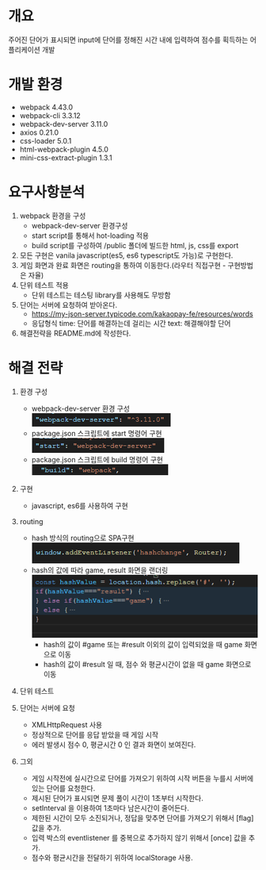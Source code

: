 # 개요
주어진 단어가 표시되면 input에 단어를 정해진 시간 내에 입력하여 점수를 획득하는 어플리케이션 개발

# 개발 환경
- webpack 4.43.0
- webpack-cli 3.3.12
- webpack-dev-server 3.11.0
- axios 0.21.0
- css-loader 5.0.1
- html-webpack-plugin 4.5.0
- mini-css-extract-plugin 1.3.1

# 요구사항분석
1. webpack 환경을 구성
    - webpack-dev-server 환경구성
    - start script를 통해서 hot-loading 적용
    - build script를 구성하여 /public 폴더에 빌드한 html, js, css를 export
2. 모든 구현은 vanila javascript(es5, es6 typescript도 가능)로 구현한다.
3. 게임 화면과 완료 화면은 routing을 통하여 이동한다.(라우터 직접구현 - 구현방법은 자율)
4. 단위 테스트 적용
    - 단위 테스트는 테스팅 library를 사용해도 무방함
5. 단어는 서버에 요청하여 받아온다.
    - https://my-json-server.typicode.com/kakaopay-fe/resources/words
    - 응답형식
        time: 단어를 해결하는데 걸리는 시간
        text: 해결해야할 단어
6. 해결전략을 README.md에 작성한다.

# 해결 전략
1. 환경 구성
    - webpack-dev-server 환경 구성   
    ![Alt text](readme/image1.PNG)
    - package.json 스크립트에 start 명령어 구현   
    ![Alt text](readme/image2.PNG)
    - package.json 스크립트에 build 명령어 구현   
    ![Alt text](readme/image3.PNG)

2. 구현
    - javascript, es6를 사용하여 구현

3. routing
    - hash 방식의 routing으로 SPA구현   
    ![Alt text](readme/image4.PNG)
    - hash의 값에 따라 game, result 화면을 랜더링   
    ![Alt text](readme/image5.PNG)
        - hash의 값이 #game 또는 #result 이외의 값이 입력되었을 때 game 화면으로 이동
        - hash의 값이 #result 일 때, 점수 와 평균시간이 없을 때 game 화면으로 이동

4. 단위 테스트

5. 단어는 서버에 요청
    - XMLHttpRequest 사용
    - 정상적으로 단어를 응답 받았을 때 게임 시작
    - 에러 발생시 점수 0, 평균시간 0 인 결과 화면이 보여진다.

6. 그외
    - 게임 시작전에 실시간으로 단어를 가져오기 위하여 시작 버튼을 누를시 서버에 있는 단어를 요청한다.
    - 제시된 단어가 표시되면 문제 풀이 시간이 1초부터 시작한다.
    - setInterval 을 이용하여 1초마다 남은시간이 줄어든다.
    - 제한된 시간이 모두 소진되거나, 정답을 맞추면 단어를 가져오기 위해서 [flag] 값을 추가.
    - 입력 박스의 eventlistener 를 중복으로 추가하지 않기 위해서 [once] 값을 추가.
    - 점수와 평균시간을 전달하기 위하여 localStorage 사용.